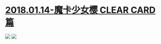 # [2018.01.14-魔卡少女樱 CLEAR CARD篇](https://bangumi.bilibili.com/anime/21421)
![](https://bilicoverimg.github.io/2018/2018.01.14-魔卡少女樱.jpg)
![](https://bilicover2018.github.io/2018.01.14.jpg)
